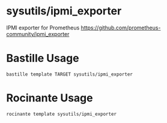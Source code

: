 # sysutils/ipmi_exporter
IPMI exporter for Prometheus
https://github.com/prometheus-community/ipmi_exporter

# Bastille Usage
```shell
bastille template TARGET sysutils/ipmi_exporter
```

# Rocinante Usage
```shell
rocinante template sysutils/ipmi_exporter
```
